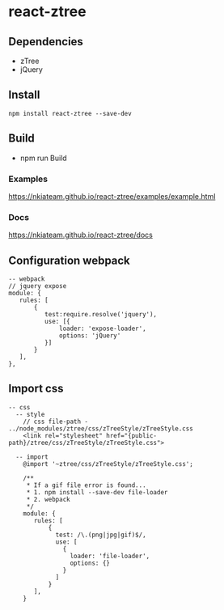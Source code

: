 # react-ztree

## Dependencies
- zTree
- jQuery

## Install

```
npm install react-ztree --save-dev
```

## Build
- npm run Build

### Examples
https://nkiateam.github.io/react-ztree/examples/example.html

### Docs
https://nkiateam.github.io/react-ztree/docs

## Configuration webpack

```
-- webpack
// jquery expose
module: {
   rules: [
       {
          test:require.resolve('jquery'),
          use: [{
              loader: 'expose-loader',
              options: 'jQuery'
          }]
       }
   ],
},
```

## Import css

```
-- css
  -- style
    // css file-path - ../node_modules/ztree/css/zTreeStyle/zTreeStyle.css
    <link rel="stylesheet" href="{public-path}/ztree/css/zTreeStyle/zTreeStyle.css">

  -- import
    @import '~ztree/css/zTreeStyle/zTreeStyle.css';

    /**
     * If a gif file error is found...
     * 1. npm install --save-dev file-loader
     * 2. webpack
     */
    module: {
       rules: [
           {
             test: /\.(png|jpg|gif)$/,
             use: [
               {
                 loader: 'file-loader',
                 options: {}  
               }
             ]
           }
       ],
    }
```
